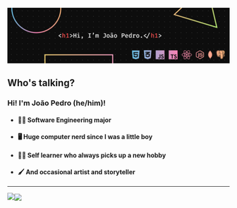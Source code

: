 ![Introductory banner that reads: "Hi, I'm João Pedro"](./Banner_github.jpg)

## Who's talking?
### Hi! I'm João Pedro (he/him)!
- #### 👨‍💻 Software Engineering major
- #### 🖥️ Huge computer nerd since I was a little boy
- #### 🤹‍♀️ Self learner who always picks up a new hobby
- #### 🖌 And occasional artist and storyteller
---

<a href="https://github.com/jpsaiago/github-readme-stats">
  <img align="center" src="https://github-readme-stats.vercel.app/api?username=jpsaiago&show_icons=true&theme=dracula" />
</a>
<a href="https://github.com/jpsaiago/github-readme-stats">
  <img align="left" src="https://github-readme-stats.vercel.app/api/top-langs/?username=jpsaiago&show_icons=true&theme=dracula" />
</a>
